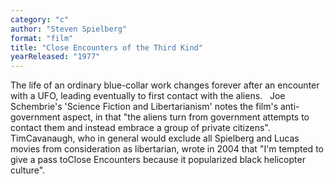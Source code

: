 ```yaml
---
category: "c"
author: "Steven Spielberg"
format: "film"
title: "Close Encounters of the Third Kind"
yearReleased: "1977"
---
```

The life of an ordinary blue-collar work changes forever after an encounter with a UFO, leading eventually to first contact with the aliens.
 
Joe Schembrie's 'Science Fiction and Libertarianism' notes the film's anti-government aspect, in that "the aliens turn from government attempts to contact them and instead embrace a group of private citizens". TimCavanaugh, who in general would exclude all Spielberg and Lucas movies from consideration as libertarian, wrote in 2004 that "I'm tempted to give a pass toClose Encounters because it popularized black helicopter culture".